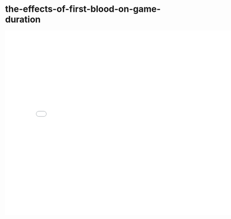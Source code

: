 # the-effects-of-first-blood-on-game-duration

<iframe src="assets/game_durations.html" width=800 height=600 frameBorder=0></iframe>